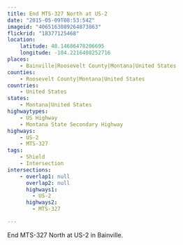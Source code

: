 ```yaml
---
title: End MTS-327 North at US-2
date: "2015-05-09T08:53:54Z"
imageid: "4065163089264873863"
flickrid: "18377125468"
location:
    latitude: 48.14686478206695
    longitude: -104.2216408252716
places:
    - Bainville|Roosevelt County|Montana|United States
counties:
    - Roosevelt County|Montana|United States
countries:
    - United States
states:
    - Montana|United States
highwaytypes:
    - US Highway
    - Montana State Secondary Highway
highways:
    - US-2
    - MTS-327
tags:
    - Shield
    - Intersection
intersections:
    - overlap1: null
      overlap2: null
      highways1:
        - US-2
      highways2:
        - MTS-327

---
```

End MTS-327 North at US-2 in Bainville.